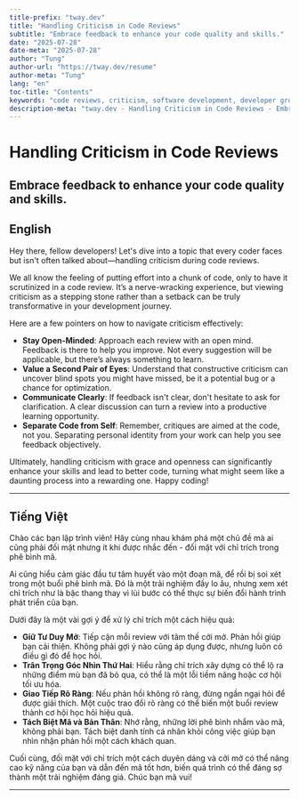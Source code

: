 ```yaml
---
title-prefix: "tway.dev"
title: "Handling Criticism in Code Reviews"
subtitle: "Embrace feedback to enhance your code quality and skills."
date: "2025-07-28"
date-meta: "2025-07-28"
author: "Tung"
author-url: "https://tway.dev/resume"
author-meta: "Tung"
lang: "en"
toc-title: "Contents"
keywords: "code reviews, criticism, software development, developer growth, feedback"
description-meta: "tway.dev - Handling Criticism in Code Reviews - Embrace feedback to enhance your code quality and skills."
---
```


# Handling Criticism in Code Reviews
## Embrace feedback to enhance your code quality and skills.

## English
Hey there, fellow developers! Let's dive into a topic that every coder faces but isn't often talked about—handling criticism during code reviews.

We all know the feeling of putting effort into a chunk of code, only to have it scrutinized in a code review. It’s a nerve-wracking experience, but viewing criticism as a stepping stone rather than a setback can be truly transformative in your development journey.

Here are a few pointers on how to navigate criticism effectively:

- **Stay Open-Minded**: Approach each review with an open mind. Feedback is there to help you improve. Not every suggestion will be applicable, but there’s always something to learn.
- **Value a Second Pair of Eyes**: Understand that constructive criticism can uncover blind spots you might have missed, be it a potential bug or a chance for optimization.
- **Communicate Clearly**: If feedback isn't clear, don't hesitate to ask for clarification. A clear discussion can turn a review into a productive learning opportunity.
- **Separate Code from Self**: Remember, critiques are aimed at the code, not you. Separating personal identity from your work can help you see feedback objectively.

Ultimately, handling criticism with grace and openness can significantly enhance your skills and lead to better code, turning what might seem like a daunting process into a rewarding one. Happy coding!

---

## Tiếng Việt
Chào các bạn lập trình viên! Hãy cùng nhau khám phá một chủ đề mà ai cũng phải đối mặt nhưng ít khi được nhắc đến - đối mặt với chỉ trích trong phê bình mã.

Ai cũng hiểu cảm giác đầu tư tâm huyết vào một đoạn mã, để rồi bị soi xét trong một buổi phê bình mã. Đó là một trải nghiệm đầy lo âu, nhưng xem xét chỉ trích như là bậc thang thay vì lùi bước có thể thực sự biến đổi hành trình phát triển của bạn.

Dưới đây là một vài gợi ý để xử lý chỉ trích một cách hiệu quả:

- **Giữ Tư Duy Mở**: Tiếp cận mỗi review với tâm thế cởi mở. Phản hồi giúp bạn cải thiện. Không phải gợi ý nào cũng áp dụng được, nhưng luôn có điều gì đó để học hỏi.
- **Trân Trọng Góc Nhìn Thứ Hai**: Hiểu rằng chỉ trích xây dựng có thể lộ ra những điểm mù bạn đã bỏ qua, có thể là một lỗi tiềm năng hoặc cơ hội tối ưu hóa.
- **Giao Tiếp Rõ Ràng**: Nếu phản hồi không rõ ràng, đừng ngần ngại hỏi để được giải thích. Một cuộc trao đổi rõ ràng có thể biến một buổi review thành cơ hội học hỏi hiệu quả.
- **Tách Biệt Mã và Bản Thân**: Nhớ rằng, những lời phê bình nhắm vào mã, không phải bạn. Tách biệt danh tính cá nhân khỏi công việc giúp bạn nhìn nhận phản hồi một cách khách quan.

Cuối cùng, đối mặt với chỉ trích một cách duyên dáng và cởi mở có thể nâng cao kỹ năng của bạn và dẫn đến mã tốt hơn, biến quá trình có thể đáng sợ thành một trải nghiệm đáng giá. Chúc bạn mã vui!

---